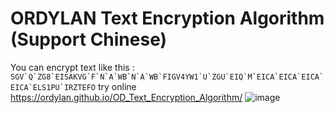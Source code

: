 # ORDYLAN Text Encryption Algorithm (Support Chinese)

You can encrypt text like this : `` SGV`Q`ZG8`EISAKVG`F`N`A`WB`N`A`WB`FIGV4YW1`U`ZGU`EIQ`M`EICA`EICA`EICA`EICA`ELS1PU`IRZTEFO ``
try online https://ordylan.github.io/OD_Text_Encryption_Algorithm/
![image](https://user-images.githubusercontent.com/56828391/195982227-90318ea2-362d-492e-bc53-361b5ea2a145.png)
